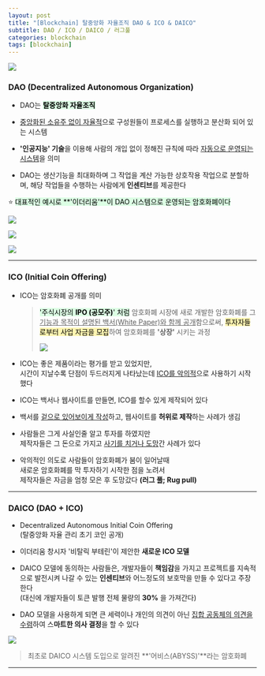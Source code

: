 ```yaml
---
layout: post
title: "[Blockchain] 탈중앙화 자율조직 DAO & ICO & DAICO"
subtitle: DAO / ICO / DAICO / 러그풀
categories: blockchain
tags: [blockchain]
---
```


![](https://velog.velcdn.com/images/-__-/post/a34144dd-d893-4a90-b6b8-a6be0730a51d/image.png)

### DAO (Decentralized Autonomous Organization)

- DAO는 <span style='background-color: #dcffe4; color:#000;'>**탈중앙화 자율조직**

- <u>중앙화된 소유주 없이 자율적</u>으로 구성원들이 프로세스를 실행하고 분산화 되어 있는 시스템

- **'인공지능' 기술**을 이용해 사람의 개입 없이 정해진 규칙에 따라 <u>자동으로 운영되는 시스템</u>을 의미

- DAO는 생산기능을 최대화하며 그 작업을 계산 가능한 상호작용 작업으로 분할하며, 해당 작업들을 수행하는 사람에게 **인센티브**를 제공한다

⭐ <span style='background-color: #dcffe4; color:#000;'>대표적인 예시로 **'이더리움'**이 DAO 시스템으로 운영되는 암호화폐이다

![](https://velog.velcdn.com/images/-__-/post/3489e982-ecb9-45be-b4be-dc215aec676f/image.png)

![](https://velog.velcdn.com/images/-__-/post/dea716ff-8931-4afc-b900-ab4dcb56470a/image.png)

![](https://velog.velcdn.com/images/-__-/post/d3565abf-755c-4f4c-a7db-9457ac525335/image.png)

<hr>

### ICO (Initial Coin Offering)

- ICO는 암호화폐 공개를 의미

  > <span style='background-color: #dcffe4; color:#000;'>'주식시장의 **IPO (공모주)**' 처럼</span> 암호화폐 시장에 새로 개발한 암호화폐를 그 <u>기능과 목적이 설명된 백서(White Paper)와 함께 공개</u>함으로써, <span style='background-color: #fff5b1; color:#000;'>투자자들로부터 사업 자금을 모집</span>하여 암호화폐를 **'상장'** 시키는 과정<br>
  >
  > ![](https://velog.velcdn.com/images/-__-/post/49b17296-ce0d-4c4f-b68d-c0a36d6d71e2/image.png)

- ICO는 좋은 제품이라는 평가를 받고 있었지만,<br>
  시간이 지날수록 단점이 두드러지게 나타났는데 <u>ICO를 악의적</u>으로 사용하기 시작했다

- ICO는 백서나 웹사이트를 만들면, ICO를 할수 있게 제작되어 있다

- 백서를 <u>겉으로 있어보이게 작성</u>하고, 웹사이트를 **허위로 제작**하는 사례가 생김

- 사람들은 그게 사실인줄 알고 투자를 하였지만<br>
  제작자들은 그 돈으로 가지고 <u>사기를 치거나 도망</u>간 사례가 있다

- 악의적인 의도로 사람들이 암호화폐가 붐이 일어날때<br>
  새로운 암호화폐를 막 투자하기 시작한 점을 노려서<br>
  제작자들은 자금을 엄청 모은 후 도망갔다 **(러그 풀; Rug pull)**

<hr>

### DAICO (DAO + ICO)

- Decentralized Autonomous Initial Coin Offering<br>
  (탈중앙화 자율 관리 초기 코인 공개)

- 이더리움 창시자 '비탈릭 부테린'이 제안한 **새로운 ICO 모델**

- DAICO 모델에 동의하는 사람들은, 개발자들이 **책임감**을 가지고 프로젝트를 지속적으로 발전시켜 나갈 수 있는 **인센티브**와 어느정도의 보호막을 만들 수 있다고 주장한다<br>
  (대신에 개발자들이 토큰 발행 전체 물량의 **30%** 을 가져간다)

- DAO 모델을 사용하게 되면 큰 세력이나 개인의 의견이 아닌 <u>집합 공동체의 의견을 수렴</u>하여 스**마트한 의사 결정**을 할 수 있다

![](https://velog.velcdn.com/images/-__-/post/c0e1389e-bb9e-404d-8085-f1f6c6c56866/image.png)

> 최초로 DAICO 시스템 도입으로 알려진
> **'어비스(ABYSS)'**라는 암호화폐

---
